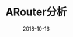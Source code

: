 ---
title: ARouter分析

date: 2018-10-16

categories: 
   -  组件化
   -  ARouter

tags: 
   -  组件化
   -  ARouter

description: 
---